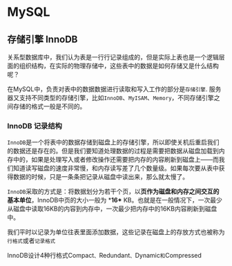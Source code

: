 # MySQL

## 存储引擎 InnoDB

关系型数据库中，我们认为表是一行行记录组成的，但是实际上表也是一个逻辑层面的组织结构，在实际的物理存储中，这些表中的数据是如何存储又是什么结构呢？

在MySQL中，负责对表中的数据数据进行读取和写入工作的部分是`存储引擎`. 服务器又支持不同类型的存储引擎，比如`InnoDB`、`MyISAM`、`Memory`，不同存储引擎之间存储的格式一般是不同的。

### InnoDB 记录结构

`InnoDB`是一个将表中的数据存储到磁盘上的存储引擎，所以即使关机后重启我们的数据还是存在的。但是我们要知道处理数据的过程是需要把数据从磁盘加载到内存中的，如果是处理写入或者修改操作还需要把内存的内容刷新到磁盘上——而我们知道读写磁盘的速度非常慢，和内存读写差了几个数量级。如果每次要从表中获得数据的时候，只是一条条把记录从磁盘中读出来，那么就太慢了。

`InnoDB`采取的方式是：将数据划分为若干个页，以**页作为磁盘和内存之间交互的基本单位**，InnoDB中页的大小一般为 ***16\*** KB。也就是在一般情况下，一次最少从磁盘中读取16KB的内容到内存中，一次最少把内存中的16KB内容刷新到磁盘中。

我们平时以记录为单位往表里面添加数据，这些记录在磁盘上的存放方式也被称为`行格式`或者`记录格式`

InnoDB设计4种行格式Compact`、`Redundant`、`Dynamic`和`Compressed
